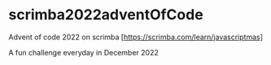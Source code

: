# scrimba2022adventOfCode


Advent of code 2022 on scrimba [https://scrimba.com/learn/javascriptmas]

A fun challenge everyday in December 2022
